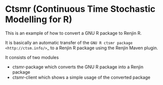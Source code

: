 # Ctsmr (Continuous Time Stochastic Modelling for R)

This is an example of how to convert a GNU R package to Renjin R.

It is basically an automatic transfer of the `GNU R ctsmr package <http://ctsm.info/>`_ to a Renjin R package 
using the Renjin Maven plugin.

It consists of two modules
- ctsmr-package which converts the GNU R package into a Renjin package
- ctsmr-client which shows a simple usage of the converted package 